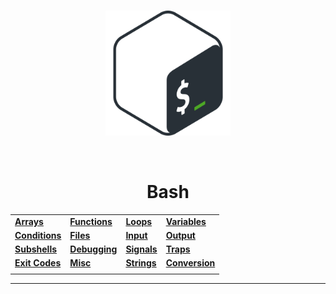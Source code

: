 <br>
<p align="center"><img src="assets/logo/bash.png" width="200px"></p>
<br>

<h1 align="center">Bash</h1>

<table align="center">
  <tr>
    <td><a href="bash/arrays.md"><strong>Arrays</strong></a></td>
    <td><a href="bash/functions.md"><strong>Functions</strong></a></td>
    <td><a href="bash/loops.md"><strong>Loops</strong></a></td>
    <td><a href="bash/variables.md"><strong>Variables</strong></a></td>
  </tr>
  <tr>
    <td><a href="bash/conditions.md"><strong>Conditions</strong></a></td>
    <td><a href="bash/files.md"><strong>Files</strong></a></td>
    <td><a href="bash/input.md"><strong>Input</strong></a></td>
    <td><a href="bash/output.md"><strong>Output</strong></a></td>
  </tr>
  <tr>
    <td><a href="bash/subshells.md"><strong>Subshells</strong></a></td>
    <td><a href="bash/debugging.md"><strong>Debugging</strong></a></td>
    <td><a href="bash/signals.md"><strong>Signals</strong></a></td>
    <td><a href="bash/traps.md"><strong>Traps</strong></a></td>
  </tr>
  <tr>
    <td><a href="bash/exit-codes.md"><strong>Exit Codes</strong></a></td>
    <td><a href="bash/misc.md"><strong>Misc</strong></a></td>
    <td><a href="bash/strings.md"><strong>Strings</strong></a></td>
    <td><a href="bash/variables.md"><strong>Conversion</strong></a></td>
  </tr>
  <tr>
    <td></td>
    <td></td>
    <td></td>
    <td></td>
  </tr>
</table>

---
